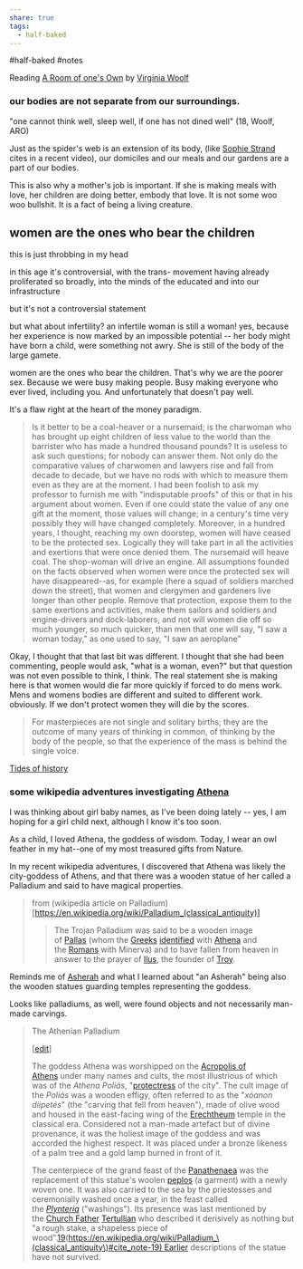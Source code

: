 ```yaml
---
share: true
tags:
  - half-baked
---
```

#half-baked #notes

Reading [A Room of one's Own](A%20Room%20of%20one's%20Own.md) by [Virginia Woolf](Virginia%20Woolf.md)
### our bodies are not separate from our surroundings. 

"one cannot think well, sleep well, if one has not dined well" (18, Woolf, ARO)

Just as the spider's web is an extension of its body, (like [Sophie Strand](Sophie%20Strand.md) cites in a recent video), our domiciles and our meals and our gardens are a part of our bodies. 

This is also why a mother's job is important. If she is making meals with love, her children are doing better, embody that love. It is not some woo woo bullshit. It is a fact of being a living creature. 

## women are the ones who bear the children
this is just throbbing in my head

in this age it's controversial, with the trans- movement having already proliferated so broadly, into the minds of the educated and into our infrastructure

but it's not a controversial statement

but what about infertility? an infertile woman is still a woman! 
yes, because her experience is now marked by an impossible potential -- her body might have born a child, were something not awry. She is still of the body of the large gamete. 

women are the ones who bear the children. That's why we are the poorer sex. Because we were busy making people. Busy making everyone who ever lived, including you. And unfortunately that doesn't pay well. 

It's a flaw right at the heart of the money paradigm. 

> Is it better to be a coal-heaver or a nursemaid; is the charwoman who has brought up eight children of less value to the world than the barrister who has made a hundred thousand pounds? It is useless to ask such questions; for nobody can answer them. Not only do the comparative values of charwomen and lawyers rise and fall from decade to decade, but we have no rods with which to measure them even as they are at the moment. I had been foolish to ask my professor to furnish me with "indisputable proofs" of this or that in his argument about women. Even if one could state the value of any one gift at the moment, those values will change; in a century's time very possibly they will have changed completely. Moreover, in a hundred years, I thought, reaching my own doorstep, women will have ceased to be the protected sex. Logically they will take part in all the activities and exertions that were once denied them. The nursemaid will heave coal. The shop-woman will drive an engine. All assumptions founded on the facts observed when women were once the protected sex will have disappeared--as, for example (here a squad of soldiers marched down the street), that women and clergymen and gardeners live longer than other people. Remove that protection, expose them to the same exertions and activities, make them sailors and soldiers and engine-drivers and dock-laborers, and not will women die off so much younger, so much quicker, than men that one will say, "I saw a woman today," as one used to say, "I saw an aeroplane"

Okay, I thought that that last bit was different. I thought that she had been commenting, people would ask, "what is a woman, even?" but that question was not even possible to think, I think. The real statement she is making here is that women would die far more quickly if forced to do mens work. Mens and womens bodies are different and suited to different work. obviously. If we don't protect women they will die by the scores. 


>For masterpieces are not single and solitary births; they are the outcome of many years of thinking in common, of thinking by the body of the people, so that the experience of the mass is behind the single voice. 

[Tides of history](Tides%20of%20history.md)

### some wikipedia adventures investigating [Athena](Athena.md) 

I was thinking about girl baby names, as I've been doing lately -- yes, I am hoping for a girl child next, although I know it's too soon. 

As a child, I loved Athena, the goddess of wisdom. Today, I wear an owl feather in my hat--one of my most treasured gifts from Nature. 

In my recent wikipedia adventures, I discovered that Athena was likely the city-goddess of Athens, and that there was a wooden statue of her called a Palladium and said to have magical properties. 

> from (wikipedia article on Palladium)[https://en.wikipedia.org/wiki/Palladium_(classical_antiquity)] 
> > The Trojan Palladium was said to be a wooden image of [Pallas](https://en.wikipedia.org/wiki/Pallas_\(daughter_of_Triton\) "Pallas (daughter of Triton)") (whom the [Greeks](https://en.wikipedia.org/wiki/Ancient_Greece "Ancient Greece") [identified](https://en.wikipedia.org/wiki/Interpretatio_graeca "Interpretatio graeca") with [Athena](https://en.wikipedia.org/wiki/Athena "Athena") and the [Romans](https://en.wikipedia.org/wiki/Ancient_Rome "Ancient Rome") with Minerva) and to have fallen from heaven in answer to the prayer of [Ilus](https://en.wikipedia.org/wiki/Ilus "Ilus"), the founder of [Troy](https://en.wikipedia.org/wiki/Troy "Troy").


Reminds me of [Asherah](Asherah.md) and what I learned about "an Asherah" being also the wooden statues guarding temples representing the goddess. 

Looks like palladiums, as well, were found objects and not necessarily man-made carvings. 

> The Athenian Palladium
> 
> [[edit](https://en.wikipedia.org/w/index.php?title=Palladium_\(classical_antiquity\)&action=edit&section=6 "Edit section: The Athenian Palladium")]
> 
> The goddess Athena was worshipped on the [Acropolis of Athens](https://en.wikipedia.org/wiki/Acropolis_of_Athens "Acropolis of Athens") under many names and cults, the most illustrious of which was of the _Athena Poliás_, "[protectress](https://en.wikipedia.org/wiki/Tutelary_deity "Tutelary deity") of the city". The cult image of the _Poliás_ was a wooden effigy, often referred to as the "_xóanon diipetés_" (the "carving that fell from heaven"), made of olive wood and housed in the east-facing wing of the [Erechtheum](https://en.wikipedia.org/wiki/Erechtheum "Erechtheum") temple in the classical era. Considered not a man-made artefact but of divine provenance, it was the holiest image of the goddess and was accorded the highest respect. It was placed under a bronze likeness of a palm tree and a gold lamp burned in front of it.
> 
> The centerpiece of the grand feast of the [Panathenaea](https://en.wikipedia.org/wiki/Panathenaea "Panathenaea") was the replacement of this statue's woolen [peplos](https://en.wikipedia.org/wiki/Peplos "Peplos") (a garment) with a newly woven one. It was also carried to the sea by the priestesses and ceremonially washed once a year, in the feast called the _[Plynteria](https://en.wikipedia.org/wiki/Plynteria "Plynteria")_ ("washings"). Its presence was last mentioned by the [Church Father](https://en.wikipedia.org/wiki/Church_Father "Church Father") [Tertullian](https://en.wikipedia.org/wiki/Tertullian "Tertullian") who described it derisively as nothing but "a rough stake, a shapeless piece of wood".[19](19.md)(https://en.wikipedia.org/wiki/Palladium_\(classical_antiquity\)#cite_note-19) Earlier descriptions of the statue have not survived.


